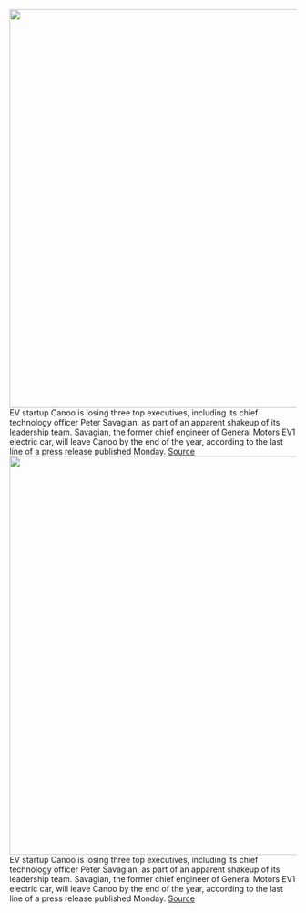 <img src='https://cdn.vox-cdn.com/thumbor/DIzz0KhQYUdtDz3QX5KdEz3ovmE=/0x0:2040x1149/1200x800/filters:focal(857x412:1183x738)/cdn.vox-cdn.com/uploads/chorus_image/image/70298346/Canoo_MPDV_Family.0.jpg' width='700px' /><br/>
EV startup Canoo is losing three top executives, including its chief technology officer Peter Savagian, as part of an apparent shakeup of its leadership team. Savagian, the former chief engineer of General Motors EV1 electric car, will leave Canoo by the end of the year, according to the last line of a press release published Monday.
<a href='https://www.theverge.com/2021/12/20/22839732/canoo-cto-cofounders-resign-shakeup-leadership-tony-aquila'> Source <a/><img src='https://cdn.vox-cdn.com/thumbor/DIzz0KhQYUdtDz3QX5KdEz3ovmE=/0x0:2040x1149/1200x800/filters:focal(857x412:1183x738)/cdn.vox-cdn.com/uploads/chorus_image/image/70298346/Canoo_MPDV_Family.0.jpg' width='700px' /><br/>
EV startup Canoo is losing three top executives, including its chief technology officer Peter Savagian, as part of an apparent shakeup of its leadership team. Savagian, the former chief engineer of General Motors EV1 electric car, will leave Canoo by the end of the year, according to the last line of a press release published Monday.
<a href='https://www.theverge.com/2021/12/20/22839732/canoo-cto-cofounders-resign-shakeup-leadership-tony-aquila'> Source <a/>